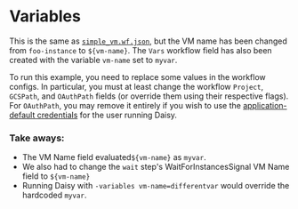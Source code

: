 # Variables

This is the same as [`simple_vm.wf.json`](../vm_creation/simple_vm.wf.json), but
the VM name has been changed from `foo-instance` to `${vm-name}`. The `Vars`
workflow field has also been created with the variable `vm-name` set to `myvar`.

To run this example, you need to replace some values in the workflow configs. In
particular, you must at least change the workflow `Project`, `GCSPath`, and
`OAuthPath` fields (or override them using their respective flags). For
`OAuthPath`, you may remove it entirely if you wish to use the
[application-default
credentials](#https://cloud.google.com/sdk/gcloud/reference/auth/application-default/login)
for the user running Daisy.

### Take aways:

* The VM Name field evaluated`${vm-name}` as `myvar`.
* We also had to change the `wait` step's WaitForInstancesSignal VM Name field
  to `${vm-name}`
* Running Daisy with `-variables vm-name=differentvar` would override the
  hardcoded `myvar`.
